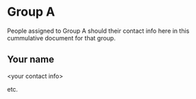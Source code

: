 # Group A

People assigned to Group A should their contact info here in this
cummulative document for that group.

## Your name

&lt;your contact info&gt;

etc.
